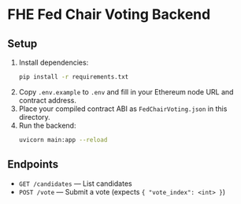 # FHE Fed Chair Voting Backend

## Setup

1. Install dependencies:
   ```bash
   pip install -r requirements.txt
   ```
2. Copy `.env.example` to `.env` and fill in your Ethereum node URL and contract address.
3. Place your compiled contract ABI as `FedChairVoting.json` in this directory.
4. Run the backend:
   ```bash
   uvicorn main:app --reload
   ```

## Endpoints
- `GET /candidates` — List candidates
- `POST /vote` — Submit a vote (expects `{ "vote_index": <int> }`)
